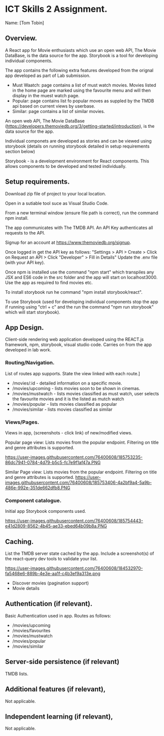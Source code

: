 
# ICT Skills 2 Assignment.

Name: [Tom Tobin]

## Overview.

A React app for  Movie enthusiasts which use an open web API, The Movie DataBase, is the data source for the app. Storybook is a tool for developing individual components.

The app contains the following extra features developed from the orignal app developed as part of Lab submission. 
+ Must Waatch: page contains a list of must watch movies. Movies listed in the home page are marked using the favourite menu and will then display in the muest watch page. 
+ Popular: page contains list fo popular moves as suppled by the TMDB api based on current views by userbase.
+ Similar: page contains a list of similar movies.

An open web API, The Movie DataBase (https://developers.themoviedb.org/3/getting-started/introduction), is the data source for the app.

Individual componets are developed as stories and can be viewed using storybook (details on running storybook detailed in setup requirements section below)

Storybook - is a development environment for React components. This allows components to be developed and tested individually.

## Setup requirements.

Download zip file of project to your local location.

Open in a sutiable tool suce as Visual Studio Code. 

From a new terminal window (ensure file path is correct), run the command npm install.

The app communicates with The TMDB API. An API Key authenticates all requests to the API. 

Signup for an account at https://www.themoviedb.org/signup.

Once logged in get the API key as follows: "Settings > API > Create > Click on Request an API > Click "Developer" > Fill in Details"
Update the .env file (with your API key).

Once npm is installed use the command "npm start" which transpiles any JSX and ES6 code in the src folder and the app will start on localhost3000. Use the app as required to find movies etc.

To install storybook run he command "npm install storybook/react". 

To use Storybook (used for developing individual components stop the app if running using "ctrl + c" and the run the command "npm run storybook" which will start storybook).

## App Design.

Client-side rendering web application developed using the REACT.js framework, npm, storybook, visual studio code.
Carries on from the app developed in lab work.

### Routing/Navigation.

List of routes app supports. State the view linked with each route.] 

+ /movies/:id - detailed information on a specific movie.
+ /movies/upcoming - lists movies soon to be shown in cinemas.
+ /movies/mustwatch - lists movies classified as must watch, user selects the favourite movies and it is the listed as mutch watch
+ /movies/popular - lists movies classified as popular
+ /movies/similar - lists movies classified as similar

### Views/Pages.

Views in app, (screenshots - click link) of new/modified views.

Popular page view: Lists movies from the popular endpoint. Filtering on title and genre attributes is supported.

https://user-images.githubusercontent.com/76400608/185753235-86dc7941-0784-4d79-b5c5-fc7e9f1af47a.PNG


Similar Page view:
Lists movies from the popular endpoint. Filtering on title and genre attributes is supported.
https://user-images.githubusercontent.com/76400608/185753406-4a2bf9a4-5a9b-486e-992e-351de662dfb8.PNG

### Component catalogue.

Initial app Storybook components used.

https://user-images.githubusercontent.com/76400608/185754443-e41d2809-8562-4b45-ae33-ebed64b09b8a.PNG


## Caching.

List the TMDB server state cached by the app. Include a screenshot(s) of the react-query dev tools to validate your list.

https://user-images.githubusercontent.com/76400608/184532970-fa5468e6-889b-4e3e-aa1f-c4b3ef9a313e.png

+ Discover movies (pagination support)
+ Movie details

## Authentication (if relevant).

Basic Authentication used in app.
Routes as follows:

+ /movies/upcoming
+ /movies/favourites
+ /movies/mustwatch
+ /movies/popular
+ /movies/similar

## Server-side persistence (if relevant)

TMDB lists.

## Additional features (if relevant),

Not applicable.

## Independent learning (if relevant),

Not applicable.
